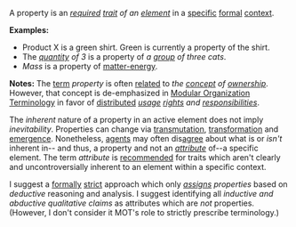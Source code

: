 A property is an *[required](https://github.com/gcassel/Modular-Organization-Terminology/blob/master/terms/require.md) [trait](https://github.com/gcassel/Modular-Organization-Terminology/blob/master/terms/trait.md) of an [element](https://github.com/gcassel/Modular-Organization-Terminology/blob/master/terms/element.md)* in a [specific](https://github.com/gcassel/Modular-Organization-Terminology/blob/master/terms/specific.md) [formal](https://github.com/gcassel/Modular-Organization-Terminology/blob/master/terms/form.md) [context](https://github.com/gcassel/Modular-Organization-Terminology/blob/master/terms/context.md).

**Examples:** 
* Product X is a green shirt.  Green is currently a property of the shirt.
* The *[quantity](https://github.com/gcassel/Modular-Organization-Terminology/blob/master/terms/quantity.md) of 3* is a property of *a [group](https://github.com/gcassel/Modular-Organization-Terminology/blob/master/terms/group.md) of three cats*.
* *Mass* is a property of [matter-energy](https://github.com/gcassel/Modular-Organization-Terminology/blob/master/compound-terms/matter-energy.md).
		
**Notes:**  The [term](https://github.com/gcassel/Modular-Organization-Terminology/blob/master/terms/term.md) *property* is often [related](https://github.com/gcassel/Modular-Organization-Terminology/blob/master/terms/relationship.md) to *the [concept](https://github.com/gcassel/Modular-Organization-Terminology/blob/master/terms/concept.md) of [ownership](https://github.com/gcassel/Modular-Organization-Terminology/blob/master/terms/own.md)*.  However, that concept is de-emphasized in [Modular Organization Terminology](https://github.com/gcassel/Modular-Organization-Terminology/) in favor of [distributed](https://github.com/gcassel/Modular-Organization-Terminology/blob/master/terms/distribute.md) *[usage](https://github.com/gcassel/Modular-Organization-Terminology/blob/master/terms/use.md) [rights](https://github.com/gcassel/Modular-Organization-Terminology/blob/master/terms/right.md) and [responsibilities](https://github.com/gcassel/Modular-Organization-Terminology/blob/master/terms/responsibility.md)*.

The *inherent* nature of a property in an active element does not imply *inevitability*.  Properties can change via [transmutation](https://github.com/gcassel/Modular-Organization-Terminology/blob/master/terms/transmute.md), [transformation](https://github.com/gcassel/Modular-Organization-Terminology/blob/master/terms/transform.md) and [emergence](https://github.com/gcassel/Modular-Organization-Terminology/blob/master/terms/emergence.md).  Nonetheless, [agents](https://github.com/gcassel/Modular-Organization-Terminology/blob/master/terms/agent.md) may often dis[agree](https://github.com/gcassel/Modular-Organization-Terminology/blob/master/terms/agreement.md) about what is or *isn't* inherent in-- and thus, a property and not an *[attribute](https://github.com/gcassel/Modular-Organization-Terminology/blob/master/terms/attribute.md)* of--a specific element.  The term *attribute* is [recommended](https://github.com/gcassel/Modular-Organization-Terminology/blob/master/terms/recommend.md) for traits which aren't clearly and uncontroversially inherent to an element within a specific context.

I suggest a [formally](https://github.com/gcassel/Modular-Organization-Terminology/blob/master/terms/form.md) [strict](https://github.com/gcassel/Modular-Organization-Terminology/blob/master/terms/strict.md) approach which only *[assigns](https://github.com/gcassel/Modular-Organization-Terminology/blob/master/terms/assign.md) properties* based on *deductive* reasoning and analysis.  I suggest identifying all *inductive and abductive qualitative claims* as attributes which are *not* properties.   (However, I don't consider it MOT's role to strictly prescribe terminology.) 

